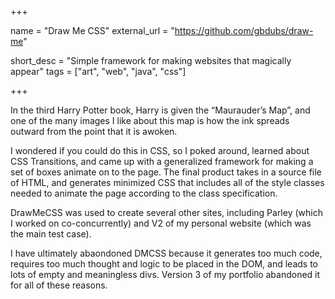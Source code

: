 +++

name = "Draw Me CSS"
external_url = "https://github.com/gbdubs/draw-me"

short_desc = "Simple framework for making websites that magically appear"
tags = ["art", "web", "java", "css"]

+++

In the third Harry Potter book, Harry is given the “Maurauder’s Map”, and one of the many images I like about this map is how the ink spreads outward from the point that it is awoken. 

I wondered if you could do this in CSS, so I poked around, learned about CSS Transitions, and came up with a generalized framework for making a set of boxes animate on to the page. The final product takes in a source file of HTML, and generates minimized CSS that includes all of the style classes needed to animate the page according to the class specification.

DrawMeCSS was used to create several other sites, including Parley (which I worked on co-concurrently) and V2 of my personal website (which was the main test case). 

I have ultimately abaondoned DMCSS because it generates too much code, requires too much thought and logic to be placed in the DOM, and leads to lots of empty and meaningless divs. Version 3 of my portfolio abandoned it for all of these reasons.

